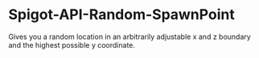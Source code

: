 # Spigot-API-Random-SpawnPoint
Gives you a random location in an arbitrarily adjustable x and z boundary and the highest possible y coordinate.
